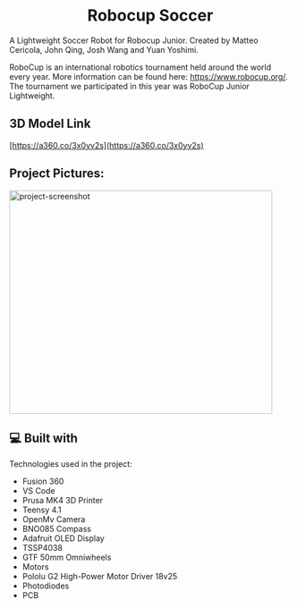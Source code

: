 <h1 align="center" id="title">Robocup Soccer</h1>

<p id="description">A Lightweight Soccer Robot for Robocup Junior. Created by Matteo Cericola, John Qing, Josh Wang and Yuan Yoshimi. </p>

RoboCup is an international robotics tournament held around the world every year. More information can be found here: https://www.robocup.org/. The tournament we participated in this year was RoboCup Junior Lightweight.

<h2>3D Model Link</h2>

[https://a360.co/3x0yv2s](https://a360.co/3x0yv2s)

<h2>Project Pictures:</h2>

<img src="soccer.png" alt="project-screenshot" width="470" height="400/">

  
  
<h2>💻 Built with</h2>

Technologies used in the project:

*   Fusion 360
*   VS Code
*   Prusa MK4 3D Printer
*   Teensy 4.1
*   OpenMv Camera
*   BNO085 Compass
*   Adafruit OLED Display
*   TSSP4038
*   GTF 50mm Omniwheels
*   Motors
*   Pololu G2 High-Power Motor Driver 18v25
*   Photodiodes
*   PCB
